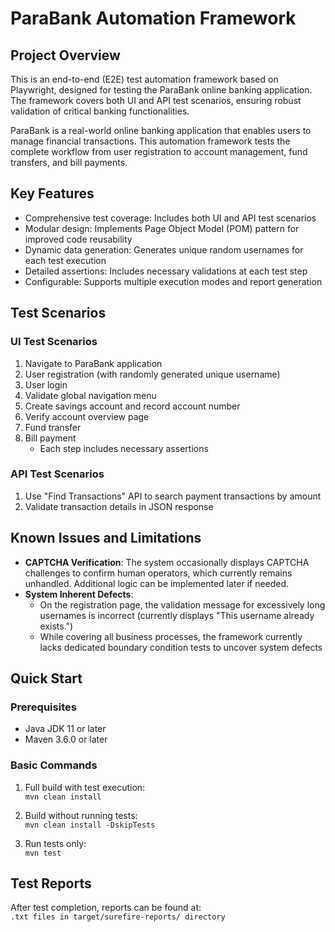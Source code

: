 # ParaBank Automation Framework

## Project Overview
This is an end-to-end (E2E) test automation framework based on Playwright, designed for testing the ParaBank online banking application. The framework covers both UI and API test scenarios, ensuring robust validation of critical banking functionalities.

ParaBank is a real-world online banking application that enables users to manage financial transactions. This automation framework tests the complete workflow from user registration to account management, fund transfers, and bill payments.

## Key Features
- Comprehensive test coverage: Includes both UI and API test scenarios  
- Modular design: Implements Page Object Model (POM) pattern for improved code reusability  
- Dynamic data generation: Generates unique random usernames for each test execution  
- Detailed assertions: Includes necessary validations at each test step  
- Configurable: Supports multiple execution modes and report generation  

## Test Scenarios

### UI Test Scenarios
1. Navigate to ParaBank application  
2. User registration (with randomly generated unique username)  
3. User login  
4. Validate global navigation menu  
5. Create savings account and record account number  
6. Verify account overview page  
7. Fund transfer  
8. Bill payment  
   - Each step includes necessary assertions  

### API Test Scenarios
1. Use "Find Transactions" API to search payment transactions by amount  
2. Validate transaction details in JSON response  

## Known Issues and Limitations
- ​**CAPTCHA Verification**: The system occasionally displays CAPTCHA challenges to confirm human operators, which currently remains unhandled. Additional logic can be implemented later if needed.  
- ​**System Inherent Defects**:  
  - On the registration page, the validation message for excessively long usernames is incorrect (currently displays "This username already exists.")  
  - While covering all business processes, the framework currently lacks dedicated boundary condition tests to uncover system defects  

## Quick Start
### Prerequisites
- Java JDK 11 or later  
- Maven 3.6.0 or later  

### Basic Commands
1. Full build with test execution:  
   `mvn clean install`  

2. Build without running tests:  
   `mvn clean install -DskipTests`  

3. Run tests only:  
   `mvn test`  

## Test Reports
After test completion, reports can be found at:  
`.txt files in target/surefire-reports/ directory`
